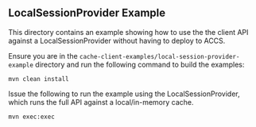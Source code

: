 ## LocalSessionProvider Example

This directory contains an example showing how to use the
the client API against a LocalSessionProvider without having to deploy to ACCS.

Ensure you are in the `cache-client-examples/local-session-provider-example` directory and run the following command to build the examples:


   ```
   mvn clean install
   ```

Issue the following to run the example using the LocalSessionProvider, which runs
the full API against a local/in-memory cache.


   ```
   mvn exec:exec
   ```
